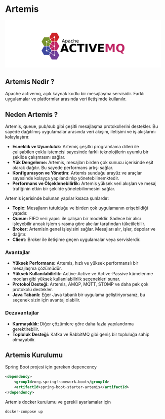 # Artemis

![artemis](./img/artemis.png)

## Artemis Nedir ?

Apache activemq, açık kaynak kodlu bir mesajlaşma servisidir. Farklı uygulamalar ve platformlar arasında veri iletişimde kullanılır.

## Neden Artemis ?

Artemis, queue, pub/sub gibi çeşitli mesajlaşma protokollerini destekler. Bu sayede dağıtılmış uygulamalar arasında veri akışını, iletişimi ve iş akışlarını kolaylaştırır.

- **Esneklik ve Uyumluluk:** Artemiş çeşitki programlama dilleri ile çalışabilen çoklu istemcisi sayesinde farklı teknolojilerin uyumlu bir şekilde çalışmasını sağlar.
- **Yük Dengeleme:** Artemis, mesajları birden çok sunucu içerisinde eşit olarak dağıtır. Bu sayede performans artışı sağlar.
- **Konfigurasyon ve Yönetim:** Artemis sunduğu arayüz ve araçlar sayesinde kolayca yapılandırılıp yönetebilinemktedir.
- **Performans ve Ölçeklenebilirlik:** Artemis yüksek veri akışları ve mesaj trafiğinin etkin bir şekilde yönetebilinmesini sağlar.

Artemis içerisinde bulunan yapılar kısaca şunlardır:

- **Topic:** Mesajların tutulduğu ve birden çok uygulamanın erişebildiği yapıdır.
- **Queue:** FIFO veri yapısı ile çalışan bir modeldir. Sadece bir alıcı işleyebilir ancak işlem sırasına göre alıcılar tarafından tüketilebilir.
- **Broker:** Artemisin genel işleyisini sağlar. Mesajları alır, işler, depolar ve dağıtır.
- **Client:** Broker ile iletişime geçen uygulamalar veya servislerdir.

### Avantajlar

- **Yüksek Performans:** Artemis, hızlı ve yüksek performanslı bir mesajlaşma çözümüdür.
- **Yüksek Kullanılabilirlik:** Active-Active ve Active-Passive kümelenme modları gibi yüksek kullanılabilirlik seçenekleri sunar.
- **Protokol Desteği:** Artemis, AMQP, MQTT, STOMP ve daha pek çok protokolü destekler.
- **Java Tabanlı:** Eğer Java tabanlı bir uygulama geliştiriyorsanız, bu seçenek sizin için avantaj olabilir.

### Dezavantajlar

- **Karmaşıklık:** Diğer çözümlere göre daha fazla yapılandırma gerektirebilir.
- **Topluluk Desteği:** Kafka ve RabbitMQ gibi geniş bir topluluğa sahip olmayabilir.

## Artemis Kurulumu

Spring Boot projesi için gereken depencency

```xml
<dependency>
    <groupId>org.springframework.boot</groupId>
    <artifactId>spring-boot-starter-artemis</artifactId>
</dependency>
```

Artemis docker kurulumu ve gerekli ayarlamalar için

```docker
docker-compose up
```

